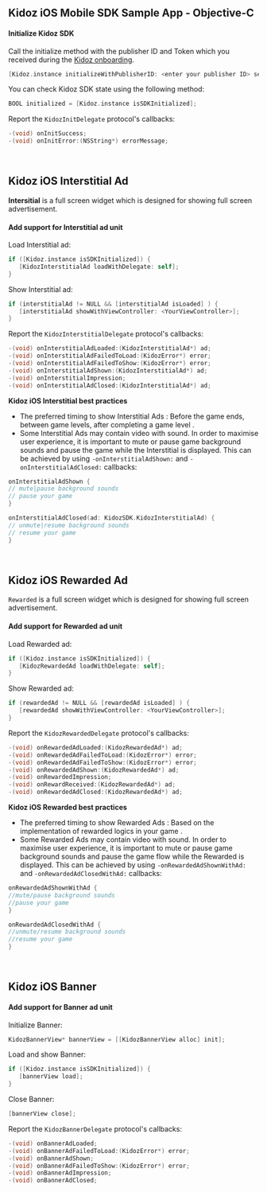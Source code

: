 ## Kidoz iOS Mobile SDK Sample App - Objective-C

#### Initialize Kidoz SDK
Call the initialize method with the publisher ID and Token which you received during the [Kidoz onboarding](http://accounts.kidoz.net/publishers/register?utm_source=kidoz_github).
```Objective-C 
[Kidoz.instance initializeWithPublisherID: <enter your publisher ID> securityToken: <enter your security Token> withDelegate: self];
```

You can check Kidoz SDK state using the following method:  
```Objective-C 
BOOL initialized = [Kidoz.instance isSDKInitialized];
```

Report the `KidozInitDelegate` protocol's callbacks:  
```Objective-C 
-(void) onInitSuccess;
-(void) onInitError:(NSString*) errorMessage;
```
<BR>

## Kidoz iOS Interstitial Ad 
**Intersitial** is a full screen widget which is designed for showing full screen advertisement.  
#### Add support for Interstitial ad unit

Load Interstitial ad: 
```Objective-C 
if ([Kidoz.instance isSDKInitialized]) {
   [KidozInterstitialAd loadWithDelegate: self];
}
```

Show Interstitial ad:  
```Objective-C 
if (interstitialAd != NULL && [interstitialAd isLoaded] ) {
   [interstitialAd showWithViewController: <YourViewController>];
}
```

Report the `KidozInterstitialDelegate` protocol's callbacks: 
```Objective-C  
-(void) onInterstitialAdLoaded:(KidozInterstitialAd*) ad;
-(void) onInterstitialAdFailedToLoad:(KidozError*) error;
-(void) onInterstitialAdFailedToShow:(KidozError*) error;
-(void) onInterstitialAdShown:(KidozInterstitialAd*) ad;
-(void) onInterstitialImpression;
-(void) onInterstitialAdClosed:(KidozInterstitialAd*) ad;
```
**Kidoz iOS Interstitial best practices**
- The preferred timing to show Interstitial Ads : Before the game ends, between game levels, after completing a game level .   
- Some Interstitial Ads may contain video with sound. In order to maximise user experience, it is important to mute or pause game background sounds and pause the game while the Interstitial is displayed. This can be achieved by using `-onInterstitialAdShown:` and `-onInterstitialAdClosed:` callbacks:
```Swift 
onInterstitialAdShown {
// mute|pause background sounds
// pause your game 
}

onInterstitialAdClosed(ad: KidozSDK.KidozInterstitialAd) {
// unmute|resume background sounds
// resume your game 
}
```
<BR>

## Kidoz iOS Rewarded Ad
`Rewarded`  is a full screen widget which is designed for showing full screen advertisement.   
#### Add support for Rewarded ad unit

Load Rewarded ad: 
```Objective-C 
if ([Kidoz.instance isSDKInitialized]) {
   [KidozRewardedAd loadWithDelegate: self];
}
```

Show Rewarded ad:  
```Objective-C 
if (rewardedAd != NULL && [rewardedAd isLoaded] ) {
   [rewardedAd showWithViewController: <YourViewController>];
}
```

Report the `KidozRewardedDelegate` protocol's callbacks: 
```Objective-C   
-(void) onRewardedAdLoaded:(KidozRewardedAd*) ad;
-(void) onRewardedAdFailedToLoad:(KidozError*) error;
-(void) onRewardedAdFailedToShow:(KidozError*) error;
-(void) onRewardedAdShown:(KidozRewardedAd*) ad;
-(void) onRewardedImpression;
-(void) onRewardReceived:(KidozRewardedAd*) ad;
-(void) onRewardedAdClosed:(KidozRewardedAd*) ad;
```
**Kidoz iOS Rewarded best practices**
- The preferred timing to show Rewarded Ads : Based on the implementation of rewarded logics in your game .   
- Some Rewarded Ads may contain video with sound. In order to maximise user experience, it is important to mute or pause game background sounds and pause the game flow while the Rewarded is displayed. This can be achieved by using `-onRewardedAdShownWithAd:` and `-onRewardedAdClosedWithAd:` callbacks:
```Swift 
onRewardedAdShownWithAd {
//mute/pause background sounds
//pause your game 
}

onRewardedAdClosedWithAd {
//unmute/resume background sounds
//resume your game 
}
```
<BR>

## Kidoz iOS Banner 
#### Add support for Banner ad unit

Initialize Banner:
```Objective-C 
KidozBannerView* bannerView = [[KidozBannerView alloc] init];
```

Load and show Banner:  
```Objective-C 
if ([Kidoz.instance isSDKInitialized]) {
   [bannerView load];
}
``` 

Close Banner:  
```Objective-C 
[bannerView close];
```  

Report the `KidozBannerDelegate` protocol's callbacks: 
```Objective-C 
-(void) onBannerAdLoaded;
-(void) onBannerAdFailedToLoad:(KidozError*) error;
-(void) onBannerAdShown;
-(void) onBannerAdFailedToShow:(KidozError*) error;
-(void) onBannerAdImpression;
-(void) onBannerAdClosed;
```
